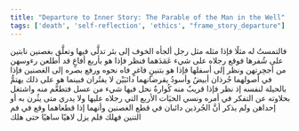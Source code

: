 ```yaml
---
title: "Departure to Inner Story: The Parable of the Man in the Well"
tags: ['death', 'self-reflection', 'ethics', "frame_story_departure"]
---
```


 فالتمستُ له مثلًا فإذا مثله مثل رجل ألجأه الخوف إلى بئر تدلَّى فيها وتعلَّق بغصنين نابتين على شُفرها فوقع رجلاه على شيء عَمَدَهما فنظر فإذا هو بأربع أفاعٍ قد أطلعن رءوسهن من أجحِرتهن ونظر إلى أسفلها فإذا هو بتنينٍ فاغرٍ فاه نحوه ورفع بصره إلى الغصنين فإذا في أصولهما جُرذان أبيضُ وأسودُ يقرضانهما دائبَيْن لا يفتُران فبينما هو على ذلك يهتمُّ بالحيلة لنفسه إذ نظر فإذا قريبٌ منه كُوارةُ نحل فيها شيء من عسل فتطعَّم منه واشتغل بحلاوته عن التفكر في أمره ونسي الحيَات الأربع التي رجلاه عليها ولا يدري متى يثُرن به أو إحداهن ولم يذكر أنَّ الجُرذين دائبان في قطع الغصنين وأنهما إذا قطعاهما وقع في فم التنين فهلك فلم يزل لاهيًا ساهيًا حتى هلك
